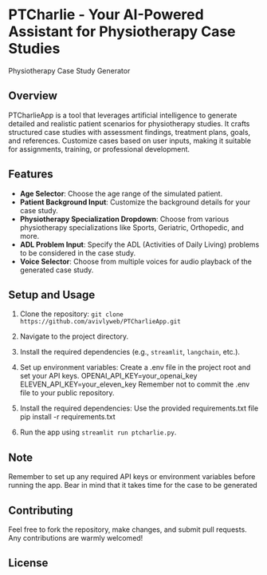 # PTCharlie - Your AI-Powered Assistant for Physiotherapy Case Studies
Physiotherapy Case Study Generator

## Overview
PTCharlieApp is a tool that leverages artificial intelligence to generate detailed and realistic patient scenarios for physiotherapy studies. It crafts structured case studies with assessment findings, treatment plans, goals, and references. Customize cases based on user inputs, making it suitable for assignments, training, or professional development.

## Features
- **Age Selector**: Choose the age range of the simulated patient.
- **Patient Background Input**: Customize the background details for your case study.
- **Physiotherapy Specialization Dropdown**: Choose from various physiotherapy specializations like Sports, Geriatric, Orthopedic, and more.
- **ADL Problem Input**: Specify the ADL (Activities of Daily Living) problems to be considered in the case study.
- **Voice Selector**: Choose from multiple voices for audio playback of the generated case study.

## Setup and Usage
1. Clone the repository: `git clone https://github.com/avivlyweb/PTCharlieApp.git`
2. Navigate to the project directory.
3. Install the required dependencies (e.g., `streamlit`, `langchain`, etc.).
4. Set up environment variables:
Create a .env file in the project root and set your API keys. 
OPENAI_API_KEY=your_openai_key
ELEVEN_API_KEY=your_eleven_key
Remember not to commit the .env file to your public repository.
5. Install the required dependencies:
Use the provided requirements.txt file 
pip install -r requirements.txt

6. Run the app using `streamlit run ptcharlie.py`.


## Note
Remember to set up any required API keys or environment variables before running the app.
Bear in mind that it takes time for the case to be generated 

## Contributing
Feel free to fork the repository, make changes, and submit pull requests. Any contributions are warmly welcomed!

## License


